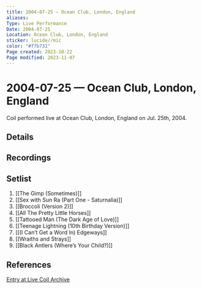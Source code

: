 ```yaml
---
title: 2004-07-25 — Ocean Club, London, England
aliases: 
Type: Live Performance
Date: 2004-07-25
Location: Ocean Club, London, England
sticker: lucide//mic
color: "#f7b731"
Page created: 2023-10-22
Page modified: 2023-11-07
---
```


# 2004-07-25 — Ocean Club, London, England

Coil performed live at Ocean Club, London, England on Jul. 25th, 2004.

## Details


## Recordings


## Setlist
1. [[The Gimp (Sometimes)]]
2. [[Sex with Sun Ra (Part One - Saturnalia)]]
3. [[Broccoli (Version 2)]]
4. [[All The Pretty Little Horses]]
5. [[Tattooed Man (The Dark Age of Love)]]
6. [[Teenage Lightning (10th Birthday Version)]]
7. [[(I Can’t Get a Word In) Edgeways]]
8. [[Wraiths and Strays]]
9. [[Black Antlers (Where’s Your Child?)]]

## References

[Entry at Live Coil Archive](https://live-coil-archive.com/2004-2/2004-ocean/)
